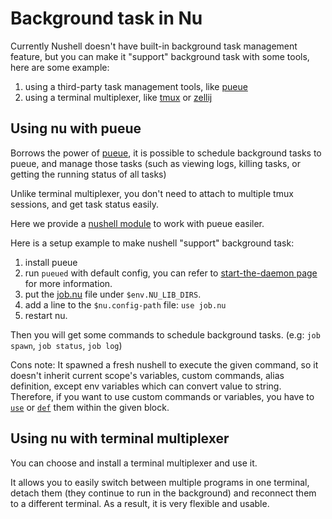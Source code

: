# Background task in Nu

Currently Nushell doesn't have built-in background task management feature, but you can make it "support" background task with some tools, here are some example:

1. using a third-party task management tools, like [pueue](https://github.com/Nukesor/pueue)
2. using a terminal multiplexer, like [tmux](https://github.com/tmux/tmux/wiki) or [zellij](https://zellij.dev/)

## Using nu with pueue
Borrows the power of [pueue](https://github.com/Nukesor/pueue), it is possible to schedule background tasks to pueue, and manage those tasks (such as viewing logs, killing tasks, or getting the running status of all tasks)

Unlike terminal multiplexer, you don't need to attach to multiple tmux sessions, and get task status easily.

Here we provide a [nushell module](https://github.com/nushell/nu_scripts/tree/main/modules/background_task) to work with pueue easiler.

Here is a setup example to make nushell "support" background task:
1. install pueue
2. run `pueued` with default config, you can refer to [start-the-daemon page](https://github.com/Nukesor/pueue/wiki/Get-started#start-the-daemon) for more information.
3. put the [job.nu](https://github.com/nushell/nu_scripts/blob/main/modules/background_task/job.nu) file under `$env.NU_LIB_DIRS`.
4. add a line to the `$nu.config-path` file: `use job.nu`
5. restart nu.

Then you will get some commands to schedule background tasks. (e.g: `job spawn`, `job status`, `job log`)

Cons note: It spawned a fresh nushell to execute the given command, so it doesn't inherit current scope's variables, custom commands, alias definition, except env variables which can convert value to string.  Therefore, if you want to use custom commands or variables, you have to [`use`](/commands/docs/use.md) or [`def`](/commands/docs/def.md) them within the given block.

## Using nu with terminal multiplexer
You can choose and install a terminal multiplexer and use it.

It allows you to easily switch between multiple programs in one terminal, detach them (they continue to run in the background) and reconnect them to a different terminal.  As a result, it is very flexible and usable.
